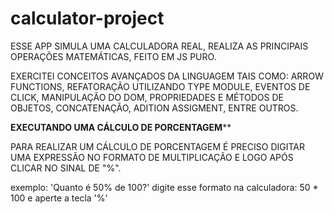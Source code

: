 # calculator-project
ESSE APP SIMULA UMA CALCULADORA REAL, REALIZA AS PRINCIPAIS OPERAÇÕES MATEMÁTICAS, FEITO EM JS PURO.

EXERCITEI CONCEITOS AVANÇADOS DA LINGUAGEM TAIS COMO:
ARROW FUNCTIONS, REFATORAÇÃO UTILIZANDO TYPE MODULE,
EVENTOS DE CLICK, MANIPULAÇÃO DO DOM, PROPRIEDADES E MÉTODOS DE OBJETOS,
CONCATENAÇÃO, ADITION ASSIGMENT, ENTRE OUTROS.

****EXECUTANDO UMA CÁLCULO DE PORCENTAGEM******

PARA REALIZAR UM CÁLCULO DE PORCENTAGEM É PRECISO DIGITAR UMA EXPRESSÃO NO FORMATO DE MULTIPLICAÇÃO E LOGO APÓS CLICAR NO SINAL DE "%".

exemplo: 'Quanto é 50% de 100?'
digite esse formato na calculadora: 50 * 100 e aperte a tecla '%'
